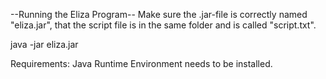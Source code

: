 --Running the Eliza Program--
Make sure the .jar-file is correctly named "eliza.jar", that the script file is in the same folder and is called "script.txt".

java -jar eliza.jar

Requirements:
Java Runtime Environment needs to be installed.